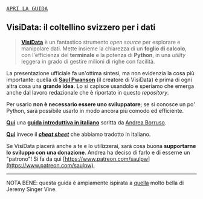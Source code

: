 <kbd><a href="https://ondata.github.io/guidaVisiData/">APRI LA GUIDA</a></kbd>

## VisiData: il coltellino svizzero per i dati

> [**VisiData**](http://visidata.org/) è un fantastico strumento _open source_ per esplorare e manipolare dati. Mette insieme la chiarezza di un **foglio di calcolo**, con l'efficienza del **terminale** e la potenza di **Python**, in una _utility_ leggera in grado di gestire milioni di righe con facilità.

La presentazione ufficiale fa un'ottima sintesi, ma non evidenzia la cosa più importante:  quella di [**Saul Pwanson**](http://saul.pw/) (il creatore di VisiData) è prima di ogni altra cosa una **grande idea**. Lo si capisce usandolo e speriamo che emerga anche dal lavoro redazionale che è riportato in questo _repository_.

Per usarlo **non è necessario essere uno sviluppatore**; se si conosce un po' Python, sarà possibile usarlo in modo ancora più comodo ed efficiente.

[**Qui**](https://ondata.github.io/guidaVisiData/) una [**guida introduttiva in italiano**](https://ondata.github.io/guidaVisiData/) scritta da [Andrea Borruso](https://twitter.com/aborruso).

[**Qui**](https://jsvine.github.io/visidata-cheat-sheet/it/) invece il [***cheat sheet***](https://jsvine.github.io/visidata-cheat-sheet/it/) che abbiamo tradotto in italiano.

Se VisiData piacerà anche a te e lo utilizzerai, sarà cosa buona **supportarne lo sviluppo con una donazione**. Andrea ha deciso di farlo e di esserne un "patrono"! Si fa da qui [https://www.patreon.com/saulpw](https://www.patreon.com/saulpw).

---

NOTA BENE: questa guida è ampiamente ispirata a [quella](https://jsvine.github.io/intro-to-visidata/) molto bella di Jeremy Singer Vine.
